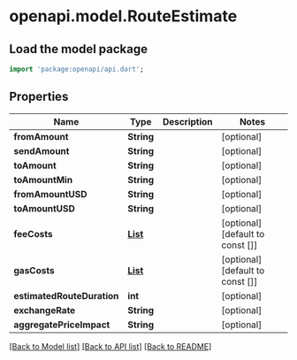 # openapi.model.RouteEstimate

## Load the model package
```dart
import 'package:openapi/api.dart';
```

## Properties
Name | Type | Description | Notes
------------ | ------------- | ------------- | -------------
**fromAmount** | **String** |  | [optional] 
**sendAmount** | **String** |  | [optional] 
**toAmount** | **String** |  | [optional] 
**toAmountMin** | **String** |  | [optional] 
**fromAmountUSD** | **String** |  | [optional] 
**toAmountUSD** | **String** |  | [optional] 
**feeCosts** | [**List<FeeCost>**](FeeCost.md) |  | [optional] [default to const []]
**gasCosts** | [**List<GasCost>**](GasCost.md) |  | [optional] [default to const []]
**estimatedRouteDuration** | **int** |  | [optional] 
**exchangeRate** | **String** |  | [optional] 
**aggregatePriceImpact** | **String** |  | [optional] 

[[Back to Model list]](../README.md#documentation-for-models) [[Back to API list]](../README.md#documentation-for-api-endpoints) [[Back to README]](../README.md)


